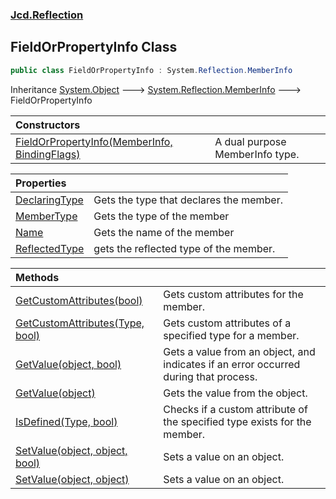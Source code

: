 ### [Jcd.Reflection](Jcd_Reflection.md 'Jcd.Reflection')
## FieldOrPropertyInfo Class
```csharp
public class FieldOrPropertyInfo : System.Reflection.MemberInfo
```

Inheritance [System.Object](https://docs.microsoft.com/en-us/dotnet/api/System.Object 'System.Object') &#129106; [System.Reflection.MemberInfo](https://docs.microsoft.com/en-us/dotnet/api/System.Reflection.MemberInfo 'System.Reflection.MemberInfo') &#129106; FieldOrPropertyInfo  

| Constructors | |
| :--- | :--- |
| [FieldOrPropertyInfo(MemberInfo, BindingFlags)](Jcd_Reflection_FieldOrPropertyInfo_FieldOrPropertyInfo(System_Reflection_MemberInfo_System_Reflection_BindingFlags).md 'Jcd.Reflection.FieldOrPropertyInfo.FieldOrPropertyInfo(System.Reflection.MemberInfo, System.Reflection.BindingFlags)') | A dual purpose MemberInfo type.<br/> |

| Properties | |
| :--- | :--- |
| [DeclaringType](Jcd_Reflection_FieldOrPropertyInfo_DeclaringType.md 'Jcd.Reflection.FieldOrPropertyInfo.DeclaringType') | Gets the type that declares the member.   <br/> |
| [MemberType](Jcd_Reflection_FieldOrPropertyInfo_MemberType.md 'Jcd.Reflection.FieldOrPropertyInfo.MemberType') | Gets the type of the member<br/> |
| [Name](Jcd_Reflection_FieldOrPropertyInfo_Name.md 'Jcd.Reflection.FieldOrPropertyInfo.Name') | Gets the name of the member<br/> |
| [ReflectedType](Jcd_Reflection_FieldOrPropertyInfo_ReflectedType.md 'Jcd.Reflection.FieldOrPropertyInfo.ReflectedType') | gets the reflected type of the member.<br/> |

| Methods | |
| :--- | :--- |
| [GetCustomAttributes(bool)](Jcd_Reflection_FieldOrPropertyInfo_GetCustomAttributes(bool).md 'Jcd.Reflection.FieldOrPropertyInfo.GetCustomAttributes(bool)') | Gets custom attributes for the member.<br/> |
| [GetCustomAttributes(Type, bool)](Jcd_Reflection_FieldOrPropertyInfo_GetCustomAttributes(System_Type_bool).md 'Jcd.Reflection.FieldOrPropertyInfo.GetCustomAttributes(System.Type, bool)') | Gets custom attributes of a specified type for a member.<br/> |
| [GetValue(object, bool)](Jcd_Reflection_FieldOrPropertyInfo_GetValue(object_bool).md 'Jcd.Reflection.FieldOrPropertyInfo.GetValue(object, bool)') | Gets a value from an object, and indicates if an error occurred during that process. <br/> |
| [GetValue(object)](Jcd_Reflection_FieldOrPropertyInfo_GetValue(object).md 'Jcd.Reflection.FieldOrPropertyInfo.GetValue(object)') | Gets the value from the object. <br/> |
| [IsDefined(Type, bool)](Jcd_Reflection_FieldOrPropertyInfo_IsDefined(System_Type_bool).md 'Jcd.Reflection.FieldOrPropertyInfo.IsDefined(System.Type, bool)') | Checks if a custom attribute of the specified type exists for the member. <br/> |
| [SetValue(object, object, bool)](Jcd_Reflection_FieldOrPropertyInfo_SetValue(object_object_bool).md 'Jcd.Reflection.FieldOrPropertyInfo.SetValue(object, object, bool)') | Sets a value on an object. <br/> |
| [SetValue(object, object)](Jcd_Reflection_FieldOrPropertyInfo_SetValue(object_object).md 'Jcd.Reflection.FieldOrPropertyInfo.SetValue(object, object)') | Sets a value on an object. <br/> |
